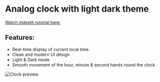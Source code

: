 # Analog clock with light dark theme

[Watch indepth tutorial here:](https://youtu.be/AnFH8zbU5TY)

## Features:
- Real-time display of current local time.
- Clean and modern UI design
- Light & Dark mode
- Smooth movement of the hour, minute & second hands round the clock

 ![Clock preview](https://github.com/user-attachments/assets/27d28fc2-4173-43f9-944c-d25d58be7f44)


